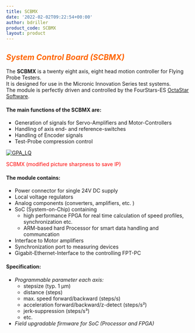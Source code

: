 ```yaml
---
title: SCBMX
date: '2022-02-02T09:22:54+00:00'
author: bdriller
product_code: SCBMX
layout: product
---
```

## <span style="color: #ff6600;">***System Control Board (SCBMX)***</span>

The **SCBMX** is a twenty eight axis, eight head motion controller for Flying Probe Testers.  
It is designed for use in the Micronic Innovation Series test systems.  
The module is perfectly driven and controlled by the FourStars-ES [OctaStar Software](http://www.4stars-es.com/products/octastar-software/).

#### **The main functions of the SCBMX are:**

- Generation of signals for Servo-Amplifiers and Motor-Controllers
- Handling of axis end- and reference-switches
- Handling of Encoder signals
- Test-Probe compression control

[![](http://www.4stars-es.com/wp-content/uploads/2022/02/ScbMx-1024x368.jpg "GPA_LQ")](http://www.4stars-es.com/wp-content/uploads/2022/02/ScbMx-1024x368.jpg)

<span style="color: #ff0000;"> SCBMX (modified picture sharpness to save IP)</span>

#### **The module contains:**

- Power connector for single 24V DC supply
- Local voltage regulators
- Analog components (converters, amplifiers, etc. )
- SoC (System-on-Chip) containing 
    - high performance FPGA for real time calculation of speed profiles, synchronization etc.
    - ARM-based hard Processor for smart data handling and communcation
- Interface to Motor amplifiers
- Synchronization port to measuring devices
- Gigabit-Ethernet-Interface to the controlling FPT-PC

#### **Specification:**

- *Programmable parameter each axis:*
    - stepsize (typ. 1 µm)
    - distance (steps)
    - max. speed forward/backward (steps/s)
    - acceleration forward/backward/z-detect (steps/s²)
    - jerk-suppression (steps/s³)
    - etc.
- *Field upgradable firmware for SoC (Processor and FPGA)*

